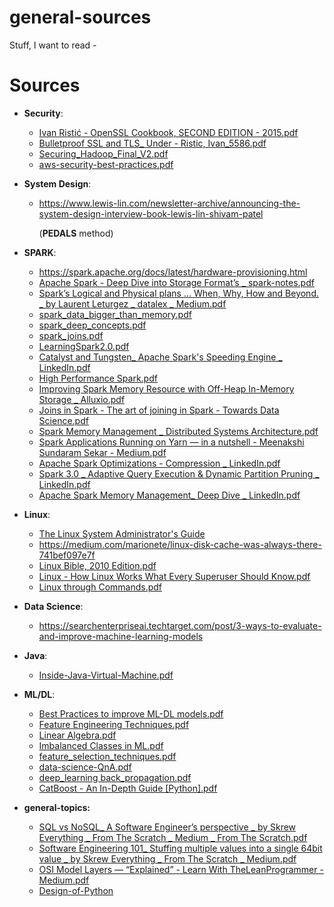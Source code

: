 # general-sources
Stuff, I want to read - 

# Sources

- **Security**:
  - [Ivan Ristić - OpenSSL Cookbook, SECOND EDITION - 2015.pdf](https://github.com/TheCodeCache/general-sources/files/7687512/Ivan.Ristic.-.OpenSSL.Cookbook.SECOND.EDITION.-.2015.pdf)
  - [Bulletproof SSL and TLS_ Under - Ristic, Ivan_5586.pdf](https://github.com/TheCodeCache/general-sources/files/7687517/Bulletproof.SSL.and.TLS_.Under.-.Ristic.Ivan_5586.pdf)
  - [Securing_Hadoop_Final_V2.pdf](https://github.com/TheCodeCache/general-sources/files/7637014/Securing_Hadoop_Final_V2.pdf)
  - [aws-security-best-practices.pdf](https://github.com/TheCodeCache/general-sources/files/7687625/aws-security-best-practices.pdf)



- **System Design**:  
  - https://www.lewis-lin.com/newsletter-archive/announcing-the-system-design-interview-book-lewis-lin-shivam-patel 
    
    (**PEDALS** method)

- **SPARK**:  
  - https://spark.apache.org/docs/latest/hardware-provisioning.html
  - [Apache Spark - Deep Dive into Storage Format’s _ spark-notes.pdf](https://github.com/TheCodeCache/general-sources/files/7616451/Apache.Spark.-.Deep.Dive.into.Storage.Format.s._.spark-notes.pdf)
  - [Spark’s Logical and Physical plans … When, Why, How and Beyond. _ by Laurent Leturgez _ datalex _ Medium.pdf](https://github.com/TheCodeCache/general-sources/files/7616485/Spark.s.Logical.and.Physical.plans.When.Why.How.and.Beyond._.by.Laurent.Leturgez._.datalex._.Medium.pdf)
  - [spark_data_bigger_than_memory.pdf](https://github.com/TheCodeCache/general-sources/files/7616503/spark_data_bigger_than_memory.pdf)
  - [spark_deep_concepts.pdf](https://github.com/TheCodeCache/general-sources/files/7616520/spark_deep_concepts.pdf)
  - [spark_joins.pdf](https://github.com/TheCodeCache/general-sources/files/7616522/spark_joins.pdf)
  - [LearningSpark2.0.pdf](https://github.com/TheCodeCache/general-sources/files/7616536/LearningSpark2.0.pdf)
  - [Catalyst and Tungsten_ Apache Spark's Speeding Engine _ LinkedIn.pdf](https://github.com/TheCodeCache/general-sources/files/7616669/Catalyst.and.Tungsten_.Apache.Spark.s.Speeding.Engine._.LinkedIn.pdf)
  - [High Performance Spark.pdf](https://github.com/TheCodeCache/general-sources/files/7617347/High.Performance.Spark.pdf)
  - [Improving Spark Memory Resource with Off-Heap In-Memory Storage _ Alluxio.pdf](https://github.com/TheCodeCache/general-sources/files/7617299/Improving.Spark.Memory.Resource.with.Off-Heap.In-Memory.Storage._.Alluxio.pdf)
  - [Joins in Spark - The art of joining in Spark - Towards Data Science.pdf](https://github.com/TheCodeCache/general-sources/files/7617326/Joins.in.Spark.-.The.art.of.joining.in.Spark.-.Towards.Data.Science.pdf)
  - [Spark Memory Management _ Distributed Systems Architecture.pdf](https://github.com/TheCodeCache/general-sources/files/7617328/Spark.Memory.Management._.Distributed.Systems.Architecture.pdf)
  - [Spark Applications Running on Yarn — in a nutshell - Meenakshi Sundaram Sekar - Medium.pdf](https://github.com/TheCodeCache/general-sources/files/7617330/Spark.Applications.Running.on.Yarn.in.a.nutshell.-.Meenakshi.Sundaram.Sekar.-.Medium.pdf)
  - [Apache Spark Optimizations - Compression _ LinkedIn.pdf](https://github.com/TheCodeCache/general-sources/files/7617371/Apache.Spark.Optimizations.-.Compression._.LinkedIn.pdf)
  - [Spark 3.0 _ Adaptive Query Execution & Dynamic Partition Pruning _ LinkedIn.pdf](https://github.com/TheCodeCache/general-sources/files/7617372/Spark.3.0._.Adaptive.Query.Execution.Dynamic.Partition.Pruning._.LinkedIn.pdf)
  - [Apache Spark Memory Management_ Deep Dive _ LinkedIn.pdf](https://github.com/TheCodeCache/general-sources/files/7617373/Apache.Spark.Memory.Management_.Deep.Dive._.LinkedIn.pdf)


- **Linux**:  
  - [The Linux System Administrator's Guide](https://tldp.org/LDP/sag/html/index.html)
  - https://medium.com/marionete/linux-disk-cache-was-always-there-741bef097e7f
  - [Linux Bible, 2010 Edition.pdf](https://github.com/TheCodeCache/general-sources/files/7617292/Linux.Bible.2010.Edition.pdf)
  - [Linux - How Linux Works What Every Superuser Should Know.pdf](https://github.com/TheCodeCache/general-sources/files/7617295/Linux.-.How.Linux.Works.What.Every.Superuser.Should.Know.pdf)
  - [Linux through Commands.pdf](https://github.com/TheCodeCache/general-sources/files/7617298/Linux.through.Commands.pdf)

- **Data Science**:  
  - https://searchenterpriseai.techtarget.com/post/3-ways-to-evaluate-and-improve-machine-learning-models

- **Java**:  
  - [Inside-Java-Virtual-Machine.pdf](https://github.com/TheCodeCache/general-sources/files/7613497/Inside-Java-Virtual-Machine.pdf)

- **ML/DL**:  
  - [Best Practices to improve ML-DL models.pdf](https://github.com/TheCodeCache/general-sources/files/7616490/Best.Practices.to.improve.ML-DL.models.pdf)
  - [Feature Engineering Techniques.pdf](https://github.com/TheCodeCache/general-sources/files/7616496/Feature.Engineering.Techniques.pdf)
  - [Linear Algebra.pdf](https://github.com/TheCodeCache/general-sources/files/7616497/Linear.Algebra.pdf)
  - [Imbalanced Classes in ML.pdf](https://github.com/TheCodeCache/general-sources/files/7616498/Imbalanced.Classes.in.ML.pdf)
  - [feature_selection_techniques.pdf](https://github.com/TheCodeCache/general-sources/files/7616499/feature_selection_techniques.pdf)
  - [data-science-QnA.pdf](https://github.com/TheCodeCache/general-sources/files/7616509/data-science-QnA.pdf)
  - [deep_learning back_propagation.pdf](https://github.com/TheCodeCache/general-sources/files/7616512/deep_learning.back_propagation.pdf)
  - [CatBoost - An In-Depth Guide [Python].pdf](https://github.com/TheCodeCache/general-sources/files/7616525/CatBoost.-.An.In-Depth.Guide.Python.pdf)


- **general-topics:**  
  - [SQL vs NoSQL_ A Software Engineer’s perspective _ by Skrew Everything _ From The Scratch _ Medium _ From The Scratch.pdf](https://github.com/TheCodeCache/general-sources/files/7616542/SQL.vs.NoSQL_.A.Software.Engineer.s.perspective._.by.Skrew.Everything._.From.The.Scratch._.Medium._.From.The.Scratch.pdf)
  - [Software Engineering 101_ Stuffing multiple values into a single 64bit value _ by Skrew Everything _ From The Scratch _ Medium.pdf](https://github.com/TheCodeCache/general-sources/files/7616544/Software.Engineering.101_.Stuffing.multiple.values.into.a.single.64bit.value._.by.Skrew.Everything._.From.The.Scratch._.Medium.pdf)
  - [OSI Model Layers — “Explained” - Learn With TheLeanProgrammer - Medium.pdf](https://github.com/TheCodeCache/general-sources/files/7617332/OSI.Model.Layers.Explained.-.Learn.With.TheLeanProgrammer.-.Medium.pdf)
  - [Design-of-Python](https://docs.python.org/3/contents.html)

